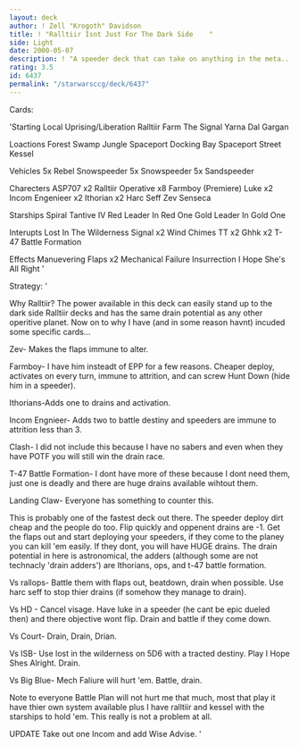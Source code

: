 ```yaml
---
layout: deck
author: ! Zell "Krogoth" Davidson
title: ! "Ralltiir Isnt Just For The Dark Side    "
side: Light
date: 2000-05-07
description: ! "A speeder deck that can take on anything in the meta..."
rating: 3.5
id: 6437
permalink: "/starwarsccg/deck/6437"
---
```

Cards: 

'Starting
Local Uprising/Liberation
Ralltiir
Farm
The Signal
Yarna Dal Gargan

Loactions
Forest
Swamp
Jungle
Spaceport Docking Bay
Spaceport Street
Kessel

Vehicles
5x Rebel Snowspeeder
5x Snowspeeder
5x Sandspeeder

Charecters
ASP707 x2
Ralltiir Operative x8
Farmboy (Premiere) Luke x2
Incom Engenieer x2
Ithorian x2
Harc Seff
Zev Senseca

Starships
Spiral
Tantive IV
Red Leader In Red One
Gold Leader In Gold One

Interupts
Lost In The Wilderness
Signal x2
Wind Chimes
TT x2
Ghhk x2
T-47 Battle Formation

Effects
Manuevering Flaps x2
Mechanical Failure
Insurrection
I Hope She's All Right '

Strategy: '

Why Ralltiir? The power available in this deck can easily stand up to the dark side Ralltiir decks and has the same drain potential as any other operitive planet. Now on to why I have (and in some reason havnt) incuded some specific cards...

Zev- Makes the flaps immune to alter.

Farmboy- I have him insteadt of EPP for a few reasons. Cheaper deploy, activates on every turn, immune to attrition, and can screw Hunt Down (hide him in a speeder).

Ithorians-Adds one to drains and activation.

Incom Engnieer- Adds two to battle destiny and speeders are immune to attrition less than 3.

Clash- I did not include this because I have no sabers and even when they have POTF you will still win the drain race.

T-47 Battle Formation- I dont have more of these because I dont need them, just one is deadly and there are huge drains available wihtout them.

Landing Claw- Everyone has something to counter this.

This is probably one of the fastest deck out there. The speeder deploy dirt cheap and the people do too. Flip quickly and oppenent drains are -1. Get the flaps out and start deploying your speeders, if they come to the planey you can kill 'em easily. If they dont, you will have HUGE drains. The drain potential in here is astronomical, the adders (although some are not technacly 'drain adders') are Ithorians, ops, and t-47 battle formation.

Vs rallops- Battle them with flaps out, beatdown, drain when possible. Use harc seff to stop thier drains (if somehow they manage to drain).

Vs HD - Cancel visage. Have luke in a speeder (he cant be epic dueled then) and there objective wont flip. Drain and battle if they come down.

Vs Court- Drain, Drain, Drian.

Vs ISB- Use lost in the wilderness on 5D6 with a tracted destiny. Play I Hope Shes Alright. Drain.

Vs Big Blue- Mech Faliure will hurt 'em. Battle, drain.

Note to everyone Battle Plan will not hurt me that much, most that play it have thier own system available plus I have ralltiir and kessel with the starships to hold 'em. This really is not a problem at all.



UPDATE Take out one Incom and add Wise Advise.  '
